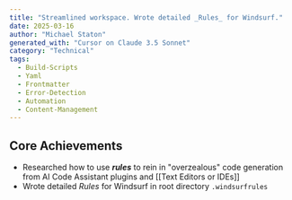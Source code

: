 ```yaml
---
title: "Streamlined workspace. Wrote detailed _Rules_ for Windsurf."
date: 2025-03-16
author: "Michael Staton"
generated_with: "Cursor on Claude 3.5 Sonnet"
category: "Technical"
tags:
  - Build-Scripts
  - Yaml
  - Frontmatter
  - Error-Detection
  - Automation
  - Content-Management
---
```


## Core Achievements
- Researched how to use **_rules_** to rein in "overzealous" code generation from AI Code Assistant plugins and [[Text Editors or IDEs]]  
- Wrote detailed _Rules_ for Windsurf in root directory `.windsurfrules` 